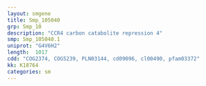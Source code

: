 ```yaml
---
layout: smgene
title: Smp_105040
grp: Smp_10
description: "CCR4 carbon catabolite repression 4"
smp: Smp_105040.1
uniprot: "G4V6H2"
length:  1017
cdd: "COG2374, COG5239, PLN03144, cd09096, cl00490, pfam03372"
kk: K18764
categories: sm
---
```

